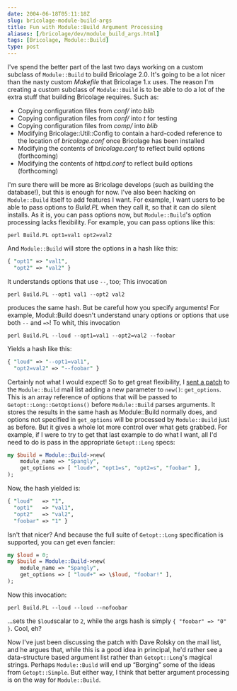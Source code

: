 ```yaml
--- 
date: 2004-06-18T05:11:18Z
slug: bricolage-module-build-args
title: Fun with Module::Build Argument Processing
aliases: [/bricolage/dev/module_build_args.html]
tags: [Bricolage, Module::Build]
type: post
---
```


I've spend the better part of the last two days working on a custom subclass of
`Module::Build` to build Bricolage 2.0. It's going to be a lot nicer than the
nasty custom *Makefile* that Bricolage 1.x uses. The reason I'm creating a
custom subclass of `Module::Build` is to be able to do a lot of the extra stuff
that building Bricolage requires. Such as:

-   Copying configuration files from *conf/* into *blib*
-   Copying configuration files from *conf/* into *t* for testing
-   Copying configuration files from *comp/* into *blib*
-   Modifying Bricolage::Util::Config to contain a hard-coded reference to the
    location of *bricolage.conf* once Bricolage has been installed
-   Modifying the contents of *bricolage.conf* to reflect build options
    (forthcoming)
-   Modifying the contents of *httpd.conf* to reflect build options
    (forthcoming)

I'm sure there will be more as Bricolage develops (such as building the
database!), but this is enough for now. I've also been hacking on
`Module::Build` itself to add features I want. For example, I want users to be
able to pass options to *Build.PL* when they call it, so that it can do silent
installs. As it is, you can pass options now, but `Module::Build`'s option
processing lacks flexibility. For example, you can pass options like this:

    perl Build.PL opt1=val1 opt2=val2

And `Module::Build` will store the options in a hash like this:

``` perl
{ "opt1" => "val1",
  "opt2" => "val2" }
```

It understands options that use `--`, too; This invocation

    perl Build.PL --opt1 val1 --opt2 val2

produces the same hash. But be careful how you specify arguments! For example,
Modul::Build doesn't understand unary options or options that use both `--` and
`=>`! To whit, this invocation

    perl Build.PL --loud --opt1=val1 --opt2=val2 --foobar

Yields a hash like this:

``` perl
{ "loud" => "--opt1=val1",
  "opt2=val2" => "--foobar" }
```

Certainly not what I would expect! So to get great flexibility, I [sent a patch]
to the `Module::Build` mail list adding a new parameter to `new()`:
`get_options`. This is an array reference of options that will be passed to
`Getopt::Long::GetOptions()` before `Module::Build` parses arguments. It stores
the results in the same hash as Module::Build normally does, and options not
specified in `get_options` will be processed by `Module::Build` just as before.
But it gives a whole lot more control over what gets grabbed. For example, if I
were to try to get that last example to do what I want, all I'd need to do is
pass in the appropriate `Getopt::Long` specs:

``` perl
my $build = Module::Build->new(
    module_name => "Spangly",
    get_options => [ "loud+", "opt1=s", "opt2=s", "foobar" ],
);
```

Now, the hash yielded is:

``` perl
{ "loud"   => "1",
  "opt1"   => "val1",
  "opt2"   => "val2",
  "foobar" => "1" }
```

Isn't that nicer? And because the full suite of `Getopt::Long` specification is
supported, you can get even fancier:

``` perl
my $loud = 0;
my $build = Module::Build->new(
    module_name => "Spangly",
    get_options => [ "loud+" => \$loud, "foobar!" ],
);
```

Now this invocation:

    perl Build.PL --loud --loud --nofoobar

...sets the `$loud`scalar to `2`, while the args hash is simply
`{ "foobar" => "0" }`. Cool, eh?

Now I've just been discussing the patch with Dave Rolsky on the mail list, and
he argues that, while this is a good idea in principal, he'd rather see a
data-structure based argument list rather than `Getopt::Long`'s magical strings.
Perhaps `Module::Build` will end up “Borging” some of the ideas from
`Getopt::Simple`. But either way, I think that better argument processing is on
the way for `Module::Build`.

  [sent a patch]: http://sourceforge.net/mailarchive/message.php?msg_id=8747106
    "SourceForge fails to make available my Module::Build/Getopt::Long patch"
